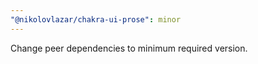 ```yaml
---
"@nikolovlazar/chakra-ui-prose": minor
---
```


Change peer dependencies to minimum required version.
